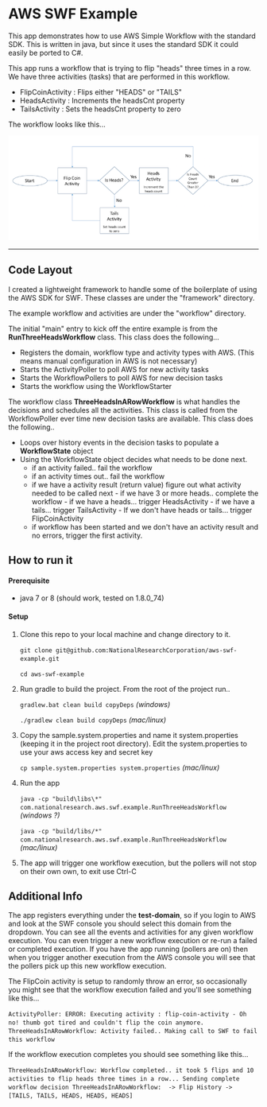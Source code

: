 # AWS SWF Example

This app demonstrates how to use AWS Simple Workflow with the standard SDK.  This is written in java, but since it uses the standard SDK it could easily be ported to C#. 

This app runs a workflow that is trying to flip "heads" three times in a row.  We have three activities (tasks) that are performed in this workflow.

 -  FlipCoinActivity : Flips either "HEADS" or "TAILS"
 -  HeadsActivity : Increments the headsCnt property
 -  TailsActivity : Sets the headsCnt property to zero


The workflow looks like this...

![Workflow Image](flip-coin-workflow.png?raw=true)


--------

## Code Layout

I created a lightweight framework to handle some of the boilerplate of using the AWS SDK for SWF.  These classes are under the "framework" directory.

The example workflow and activities are under the "workflow" directory.

The initial "main" entry to kick off the entire example is from the **RunThreeHeadsWorkflow** class.  This class does the following...

 -  Registers the domain, workflow type and activity types with AWS. (This means manual configuration in AWS is not necessary)
 -  Starts the ActivityPoller to poll AWS for new activity tasks
 -  Starts the WorkflowPollers to poll AWS for new decision tasks
 -  Starts the workflow using the WorkflowStarter

The workflow class **ThreeHeadsInARowWorkflow** is what handles the decisions and schedules all the activities.  This class is called from the WorkflowPoller ever time new decision tasks are available.  This class does the following..

 - Loops over history events in the decision tasks to populate a **WorkflowState** object
 - Using the WorkflowState object decides what needs to be done next.
     - if an activity failed.. fail the workflow
     - if an activity times out.. fail the workflow
     - if we have a activity result (return value) figure out what activity needed to be called next
           - if we have 3 or more heads.. complete the workflow
           - if we have a heads... trigger HeadsActivity
           - if we have a tails... trigger TailsActivity
           - If we don't have heads or tails... trigger FlipCoinActivity
     - if workflow has been started and we don't have an activity result and no errors, trigger the first activity.  


## How to run it

#### Prerequisite
 - java 7 or 8 (should work, tested on 1.8.0_74)

#### Setup
 1. Clone this repo to your local machine and change directory to it.
 
    ``git clone git@github.com:NationalResearchCorporation/aws-swf-example.git``
    
    ``cd aws-swf-example``


 2. Run gradle to build the project. From the root of the project run..
 
    ``gradlew.bat clean build copyDeps``  *(windows)*
    
    ``./gradlew clean build copyDeps``  *(mac/linux)*
    

 3. Copy the sample.system.properties and name it system.properties (keeping it in the project root directory). Edit the system.properties to use your aws access key and secret key
 
     ``cp sample.system.properties system.properties``  *(mac/linux)*
     
 
 4. Run the app  
 
    ``java -cp "build\libs\*" com.nationalresearch.aws.swf.example.RunThreeHeadsWorkflow`` *(windows ?)*
    
    ``java -cp "build/libs/*" com.nationalresearch.aws.swf.example.RunThreeHeadsWorkflow`` *(mac/linux)*


 5. The app will trigger one workflow execution, but the pollers will not stop on their own own, to exit use Ctrl-C
 

 
## Additional Info
 
The app registers everything under the **test-domain**, so if you login to AWS and look at the SWF console you should select this domain from the dropdown. You can see all the events and activities for any given workflow execution.  You can even trigger a new workflow execution or re-run a failed or completed execution. If you have the app running (pollers are on) then when you trigger another execution from the AWS console you will see that the pollers pick up this new workflow execution.

The FlipCoin activity is setup to randomly throw an error, so occasionally you might see that the workflow execution failed and you'll see something like this...

``
ActivityPoller: ERROR: Executing activity : flip-coin-activity - Oh no! thumb got tired and couldn't flip the coin anymore.
ThreeHeadsInARowWorkflow: Activity failed.. Making call to SWF to fail this workflow
``


If the workflow execution completes you should see something like this...

``
ThreeHeadsInARowWorkflow: Workflow completed.. it took 5 flips and 10 activities to flip heads three times in a row... Sending complete workflow decision
ThreeHeadsInARowWorkflow:  -> Flip History -> [TAILS, TAILS, HEADS, HEADS, HEADS]
``
 
